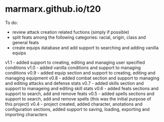 # marmarx.github.io/t20

To do:
- review attack creation related fuctions (simply if possible)
- split feats among the following categories: racial, origin, class and general feats
- create equips database and add support to searching and adding vanilla equips

v1.1 - added support to creating, editing and managing user specified conditions
v1.0 - added vanilla conditions and support to managing conditions
v0.9 - added equip section and support to creating, editing and managing equipment
v0.8 - added combat section and support to managing and editing attacks and defense stats
v0.7 - added skills section and support to manageing and editing skill stats
v0.6 - added feats sections and support to search, add and remove feats
v0.5 - added spells sections and support to search, add and remove spells (this was the initial purpose of this project)
v0.4 - project created, added character, anotations and configuration sections, added support to saving, loading, exporting and importing characters
